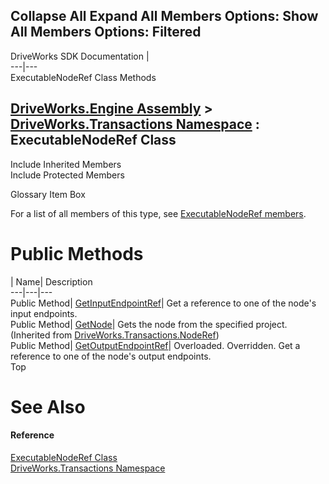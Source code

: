 Collapse All Expand All Members Options: Show All  Members Options: Filtered   
---  
DriveWorks SDK Documentation  |   
---|---  
ExecutableNodeRef Class Methods   
  
[DriveWorks.Engine Assembly](topic2156.md) > [DriveWorks.Transactions Namespace](topic12835.md) : ExecutableNodeRef Class  
---  
  
Include Inherited Members    
Include Protected Members    


Glossary Item Box

For a list of all members of this type, see [ExecutableNodeRef members](topic12865.md).

# Public Methods

| Name| Description  
---|---|---  
Public Method| [GetInputEndpointRef](topic12870.md)| Get a reference to one of the node's input endpoints.   
Public Method| [GetNode](topic12915.md)| Gets the node from the specified project. (Inherited from [DriveWorks.Transactions.NodeRef](topic12909.md))  
Public Method| [GetOutputEndpointRef](topic12871.md)| Overloaded. Overridden. Get a reference to one of the node's output endpoints.   
Top

# See Also

#### Reference

[ExecutableNodeRef Class](topic12864.md)   
[DriveWorks.Transactions Namespace](topic12835.md)


